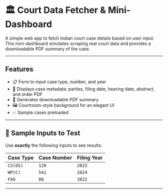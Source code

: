 # 🏛️ Court Data Fetcher & Mini-Dashboard

A simple web app to fetch Indian court case details based on user input. This mini-dashboard simulates scraping real court data and provides a downloadable PDF summary of the case.

---

##  Features

- 📋 Form to input case type, number, and year
- 📁 Displays case metadata: parties, filing date, hearing date, abstract, and order PDF
- 📄 Generates downloadable PDF summary
- 🖼 Courtroom-style background for an elegant UI
- ✅ Sample cases preloaded

---

## 🧪 Sample Inputs to Test

Use **exactly** the following inputs to see results:

| Case Type | Case Number | Filing Year |
|-----------|-------------|-------------|
| `CS(OS)`  | `120`       | `2023`      |
| `WP(C)`   | `541`       | `2024`      |
| `FAO`     | `88`        | `2022`      |

---


